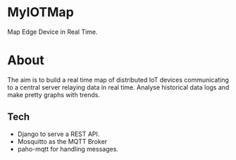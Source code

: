 # MyIOTMap

Map Edge Device in Real Time. 

# About

The aim is to build a real time map of distributed IoT devices communicating to a central server relaying data in real time.
Analyse historical data logs and make pretty graphs with trends.

## Tech

- Django to serve a REST API.
- Mosquitto as the MQTT Broker
- paho-mqtt for handling messages.

